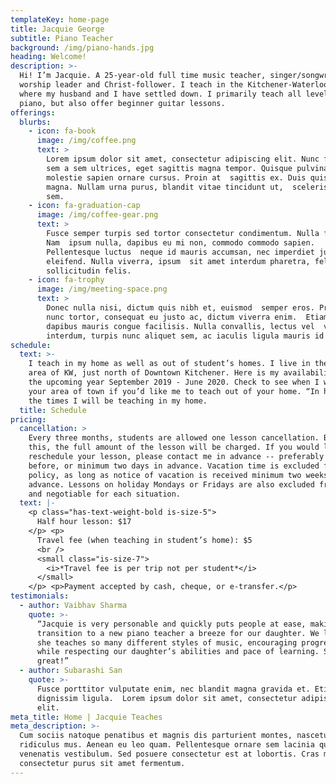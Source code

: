 ```yaml
---
templateKey: home-page
title: Jacquie George
subtitle: Piano Teacher
background: /img/piano-hands.jpg
heading: Welcome!
description: >-
  Hi! I’m Jacquie. A 25-year-old full time music teacher, singer/songwriter,
  worship leader and Christ-follower. I teach in the Kitchener-Waterloo region
  where my husband and I have settled down. I primarily teach all levels of
  piano, but also offer beginner guitar lessons.
offerings:
  blurbs:
    - icon: fa-book
      image: /img/coffee.png
      text: >
        Lorem ipsum dolor sit amet, consectetur adipiscing elit. Nunc finibus 
        sem a sem ultrices, eget sagittis magna tempor. Quisque pulvinar lorem 
        molestie sapien ornare cursus. Proin at  sagittis ex. Duis quis dui
        magna. Nullam urna purus, blandit vitae tincidunt ut,  scelerisque eu
        sem.
    - icon: fa-graduation-cap
      image: /img/coffee-gear.png
      text: >
        Fusce semper turpis sed tortor consectetur condimentum. Nulla facilisi.
        Nam  ipsum nulla, dapibus eu mi non, commodo commodo sapien.
        Pellentesque luctus  neque id mauris accumsan, nec imperdiet justo
        eleifend. Nulla viverra, ipsum  sit amet interdum pharetra, felis lorem
        sollicitudin felis.
    - icon: fa-trophy
      image: /img/meeting-space.png
      text: >
        Donec nulla nisi, dictum quis nibh et, euismod  semper eros. Praesent
        nunc tortor, consequat eu justo ac, dictum viverra enim.  Etiam sed dui
        dapibus mauris congue facilisis. Nulla convallis, lectus vel  vehicula
        interdum, turpis nunc aliquet sem, ac iaculis ligula mauris id tortor.
schedule:
  text: >-
    I teach in my home as well as out of student’s homes. I live in the midtown
    area of KW, just north of Downtown Kitchener. Here is my availability for
    the upcoming year September 2019 - June 2020. Check to see when I will be in
    your area of town if you’d like me to teach out of your home. “In home” are
    the times I will be teaching in my home.
  title: Schedule
pricing:
  cancellation: >
    Every three months, students are allowed one lesson cancellation. Beyond
    this, the full amount of the lesson will be charged. If you would like to
    reschedule your lesson, please contact me in advance -- preferably the week
    before, or minimum two days in advance. Vacation time is excluded from this
    policy, as long as notice of vacation is received minimum two weeks in
    advance. Lessons on holiday Mondays or Fridays are also excluded from this
    and negotiable for each situation.
  text: |-
    <p class="has-text-weight-bold is-size-5">
      Half hour lesson: $17
    </p> <p>
      Travel fee (when teaching in student’s home): $5
      <br />
      <small class="is-size-7">
        <i>*Travel fee is per trip not per student*</i>
      </small>
    </p> <p>Payment accepted by cash, cheque, or e-transfer.</p>
testimonials:
  - author: Vaibhav Sharma
    quote: >-
      “Jacquie is very personable and quickly puts people at ease, making  the
      transition to a new piano teacher a breeze for our daughter. We love that
      she teaches so many different styles of music, encouraging progression
      while respecting our daughter’s abilities and pace of learning. She’s
      great!”
  - author: Subarashi San
    quote: >-
      Fusce porttitor vulputate enim, nec blandit magna gravida et. Etiam et
      dignissim ligula.  Lorem ipsum dolor sit amet, consectetur adipiscing
      elit.
meta_title: Home | Jacquie Teaches
meta_description: >-
  Cum sociis natoque penatibus et magnis dis parturient montes, nascetur
  ridiculus mus. Aenean eu leo quam. Pellentesque ornare sem lacinia quam
  venenatis vestibulum. Sed posuere consectetur est at lobortis. Cras mattis
  consectetur purus sit amet fermentum.
---
```


